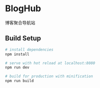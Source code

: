# BlogHub

博客聚合导航站

## Build Setup

``` bash
# install dependencies
npm install

# serve with hot reload at localhost:8080
npm run dev

# build for production with minification
npm run build
